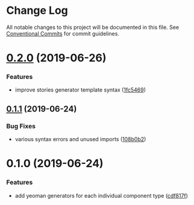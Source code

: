 # Change Log

All notable changes to this project will be documented in this file.
See [Conventional Commits](https://conventionalcommits.org) for commit guidelines.

# [0.2.0](https://github.com/Nasdaq/alfheim/compare/@alfheim/generator-nef-stories@0.1.1...@alfheim/generator-nef-stories@0.2.0) (2019-06-26)


### Features

* improve stories generator template syntax ([1fc5469](https://github.com/Nasdaq/alfheim/commit/1fc5469))





## [0.1.1](https://github.com/Nasdaq/alfheim/compare/@alfheim/generator-nef-stories@0.1.0...@alfheim/generator-nef-stories@0.1.1) (2019-06-24)


### Bug Fixes

* various syntax errors and unused imports ([108b0b2](https://github.com/Nasdaq/alfheim/commit/108b0b2))





# 0.1.0 (2019-06-24)


### Features

* add yeoman generators for each individual component type ([cdf817f](https://github.com/Nasdaq/alfheim/commit/cdf817f))
